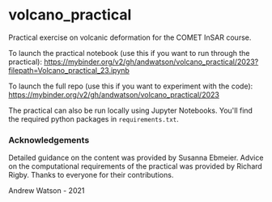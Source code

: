 # volcano_practical

Practical exercise on volcanic deformation for the COMET InSAR course.

To launch the practical notebook (use this if you want to run through the practical):
https://mybinder.org/v2/gh/andwatson/volcano_practical/2023?filepath=Volcano_practical_23.ipynb

To launch the full repo (use this if you want to experiment with the code):
https://mybinder.org/v2/gh/andwatson/volcano_practical/2023

The practical can also be run locally using Jupyter Notebooks. You'll find the required python packages in `requirements.txt`.

### Acknowledgements

Detailed guidance on the content was provided by Susanna Ebmeier. Advice on the computational requirements of the practical was provided by Richard Rigby. Thanks to everyone for their contributions.

Andrew Watson - 2021
